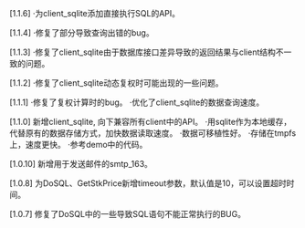 [1.1.6]
·为client_sqlite添加直接执行SQL的API。

[1.1.4]
·修复了部分导致查询出错的bug。

[1.1.3]
·修复了client_sqlite由于数据库接口差异导致的返回结果与client结构不一致的问题。

[1.1.2]
·修复了client_sqlite动态复权时可能出现的一些问题。

[1.1.1]
·修复了复权计算时的bug。
·优化了client_sqlite的数据查询速度。

[1.1.0]
新增client_sqlite, 向下兼容所有client中的API。
·用sqlite作为本地缓存，代替原有的数据存储方式，加快数据读取速度。
·数据可移植性好。
·存储在tmpfs上，速度更快。
·参考demo中的代码。

[1.0.10]
新增用于发送邮件的smtp_163。

[1.0.8]
为DoSQL、GetStkPrice新增timeout参数，默认值是10，可以设置超时时间。

[1.0.7]
修复了DoSQL中的一些导致SQL语句不能正常执行的BUG。
